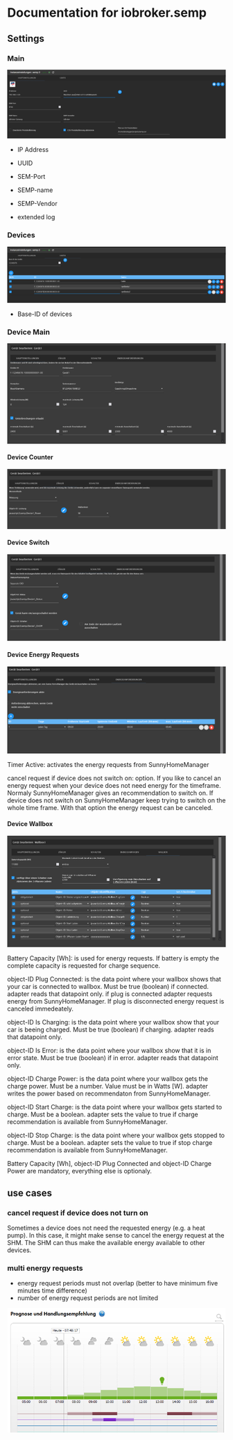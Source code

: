 # Documentation for iobroker.semp

## Settings 

### Main

![Main](settings/Settings_Main_de.PNG)

* IP Address

* UUID

* SEM-Port

* SEMP-name

* SEMP-Vendor

* extended log

### Devices

![Devices](settings/Settings_Devices_de.PNG)

* Base-ID of devices

### Device Main

![Devices](settings/Settings_Device_Main_de.PNG)

#### Device Counter

![Devices](settings/Settings_Device_Counter_de.PNG)

#### Device Switch

![Devices](settings/Settings_Device_Switch_de.PNG)

#### Device Energy Requests

![Devices](settings/Settings_Device_Timer_de.PNG)

Timer Active: activates the energy requests from SunnyHomeManager

cancel request if device does not switch on: option. If you like to cancel an energy request when your device does not need energy for the timeframe.
Normaly SunnyHomeManager gives an recommendation to switch on. If device does not switch on SunnyHomeManager keep trying to switch on the whole time frame.
With that option the energy request can be canceled.

#### Device Wallbox

![Devices](settings/Settings_Device_Wallbox_de.PNG)

Battery Capacity [Wh]: is used for energy requests. If battery is empty the complete capacity is requested for charge sequence.

object-ID Plug Connected: is the data point where your wallbox shows that your car is connected to wallbox. Must be true (boolean) if connected. adapter reads that datapoint only. 
if plug is connected adapter requests energy from SunnyHomeManager. If plug is disconnected energy request is canceled immedeately.

object-ID Is Charging: is the data point where your wallbox show that your car is beeing charged. Must be true (boolean) if charging. adapter reads that datapoint only.

object-ID Is Error: is the data point where your wallbox show that it is in error state. Must be true (boolean) if in error. adapter reads that datapoint only.

object-ID Charge Power: is the data point where your wallbox gets the charge power. Must be a number. Value must be in Watts [W]. adapter writes the power based on recommendaton from SunnyHomeManager.

object-ID Start Charge: is the data point where your wallbox gets started to charge. Must be a boolean. adapter sets the value to true if charge recommendation is available from SunnyHomeManager.

object-ID Stop Charge: is the data point where your wallbox gets stopped to charge. Must be a boolean. adapter sets the value to true if stop charge recommendation is available from SunnyHomeManager.


Battery Capacity [Wh], object-ID Plug Connected and object-ID Charge Power are mandatory, everything else is optionaly.

## use cases

### cancel request if device does not turn on

Sometimes a device does not need the requested energy (e.g. a heat pump). In this case, it might make sense to cancel the energy request at the SHM. The SHM can thus make the available energy available to other devices.

### multi energy requests

* energy request periods must not overlap (better to have minimum five minutes time difference)
* number of energy request periods are not limited

![Devices](settings/Portal_Planning.PNG)